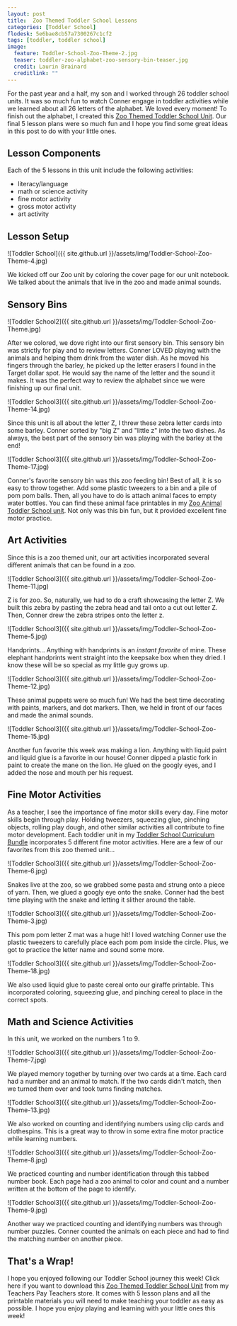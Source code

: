 ```yaml
---
layout: post
title:  Zoo Themed Toddler School Lessons
categories: [Toddler School]
flodesk: 5e6bae8cb57a7300267c1cf2
tags: [toddler, toddler school]
image:
  feature: Toddler-School-Zoo-Theme-2.jpg
  teaser: toddler-zoo-alphabet-zoo-sensory-bin-teaser.jpg
  credit: Laurin Brainard
  creditlink: ""
---
```

For the past year and a half, my son and I worked through 26 toddler school units. It was so much fun to watch Conner engage in toddler activities while we learned about all 26 letters of the alphabet. We loved every moment! To finish out the alphabet, I created this [Zoo Themed Toddler School Unit](https://www.teacherspayteachers.com/Product/Toddler-Lesson-Plans-Zoo-Themed-Lessons-5118120?utm_source=PB%20Blog&utm_campaign=Zoo%20Toddler%20School). Our final 5 lesson plans were so much fun and I hope you find some great ideas in this post to do with your little ones. 

## Lesson Components

Each of the 5 lessons in this unit include the following activities:
- literacy/language
- math or science activity
- fine motor activity
- gross motor activity
- art activity

## Lesson Setup

![Toddler School]({{ site.github.url }}/assets/img/Toddler-School-Zoo-Theme-4.jpg)

We kicked off our Zoo unit by coloring the cover page for our unit notebook. We talked about the animals that live in the zoo and made animal sounds.

## Sensory Bins

![Toddler School2]({{ site.github.url }}/assets/img/Toddler-School-Zoo-Theme.jpg)

After we colored, we dove right into our first sensory bin. This sensory bin was strictly for play and to review letters. Conner LOVED playing with the animals and helping them drink from the water dish. As he moved his fingers through the barley, he picked up the letter erasers I found in the Target dollar spot. He would say the name of the letter and the sound it makes. It was the perfect way to review the alphabet since we were finishing up our final unit.

![Toddler School3]({{ site.github.url }}/assets/img/Toddler-School-Zoo-Theme-14.jpg)

Since this unit is all about the letter Z, I threw these zebra letter cards into some barley. Conner sorted by "big Z" and "little z" into the two dishes. As always, the best part of the sensory bin was playing with the barley at the end!

![Toddler School3]({{ site.github.url }}/assets/img/Toddler-School-Zoo-Theme-17.jpg)

Conner's favorite sensory bin was this zoo feeding bin! Best of all, it is so easy to throw together. Add some plastic tweezers to a bin and a pile of pom pom balls. Then, all you have to do is attach animal faces to empty water bottles. You can find these animal face printables in my [Zoo Animal Toddler School unit](https://www.teacherspayteachers.com/Product/Toddler-Lesson-Plans-Zoo-Themed-Lessons-5118120?utm_source=PB%20Blog&utm_campaign=Zoo%20Toddler%20School). Not only was this bin fun, but it provided excellent fine motor practice.

## Art Activities

Since this is a zoo themed unit, our art activities incorporated several different animals that can be found in a zoo.

![Toddler School3]({{ site.github.url }}/assets/img/Toddler-School-Zoo-Theme-11.jpg)

Z is for zoo. So, naturally, we had to do a craft showcasing the letter Z. We built this zebra by pasting the zebra head and tail onto a cut out letter Z. Then, Conner drew the zebra stripes onto the letter z.

![Toddler School3]({{ site.github.url }}/assets/img/Toddler-School-Zoo-Theme-5.jpg)

Handprints... Anything with handprints is an *instant favorite* of mine. These elephant handprints went straight into the keepsake box when they dried. I know these will be so special as my little guy grows up. 

![Toddler School3]({{ site.github.url }}/assets/img/Toddler-School-Zoo-Theme-12.jpg)

These animal puppets were so much fun! We had the best time decorating with paints, markers, and dot markers. Then, we held in front of our faces and made the animal sounds. 

![Toddler School3]({{ site.github.url }}/assets/img/Toddler-School-Zoo-Theme-15.jpg)

Another fun favorite this week was making a lion. Anything with liquid paint and liquid glue is a favorite in our house! Conner dipped a plastic fork in paint to create the mane on the lion. He glued on the googly eyes, and I added the nose and mouth per his request. 

## Fine Motor Activities

As a teacher, I see the importance of fine motor skills every day. Fine motor skills begin through play. Holding tweezers, squeezing glue, pinching objects, rolling play dough, and other similar activities all contribute to fine motor development. Each toddler unit in my [Toddler School Curriculum Bundle](https://www.teacherspayteachers.com/Product/Toddler-Lesson-Plans-Toddler-Curriculum-Bundle-4296281?utm_source=PB%20Blog&utm_campaign=Zoo%20Toddler%20Unit%20Bundle%20Link) incorporates 5 different fine motor activities. Here are a few of our favorites from this zoo themed unit...

![Toddler School3]({{ site.github.url }}/assets/img/Toddler-School-Zoo-Theme-6.jpg)

Snakes live at the zoo, so we grabbed some pasta and strung onto a piece of yarn. Then, we glued a googly eye onto the snake. Conner had the best time playing with the snake and letting it slither around the table. 

![Toddler School3]({{ site.github.url }}/assets/img/Toddler-School-Zoo-Theme-3.jpg)

This pom pom letter Z mat was a huge hit! I loved watching Conner use the plastic tweezers to carefully place each pom pom inside the circle. Plus, we got to practice the letter name and sound some more. 

![Toddler School3]({{ site.github.url }}/assets/img/Toddler-School-Zoo-Theme-18.jpg)

We also used liquid glue to paste cereal onto our giraffe printable. This incorporated coloring, squeezing glue, and pinching cereal to place in the correct spots. 

## Math and Science Activities

In this unit, we worked on the numbers 1 to 9. 

![Toddler School3]({{ site.github.url }}/assets/img/Toddler-School-Zoo-Theme-7.jpg)

We played memory together by turning over two cards at a time. Each card had a number and an animal to match. If the two cards didn't match, then we turned them over and took turns finding matches. 

![Toddler School3]({{ site.github.url }}/assets/img/Toddler-School-Zoo-Theme-13.jpg)

We also worked on counting and identifying numbers using clip cards and clothespins. This is a great way to throw in some extra fine motor practice while learning numbers. 

![Toddler School3]({{ site.github.url }}/assets/img/Toddler-School-Zoo-Theme-8.jpg)

We practiced counting and number identification through this tabbed number book. Each page had a zoo animal to color and count and a number written at the bottom of the page to identify. 

![Toddler School3]({{ site.github.url }}/assets/img/Toddler-School-Zoo-Theme-9.jpg)

Another way we practiced counting and identifying numbers was through number puzzles. Conner counted the animals on each piece and had to find the matching number on another piece. 

## That's a Wrap!

I hope you enjoyed following our Toddler School journey this week! Click here if you want to download this [Zoo Themed Toddler School Unit](https://www.teacherspayteachers.com/Product/Toddler-Lesson-Plans-Zoo-Themed-Lessons-5118120?utm_source=PB%20Blog&utm_campaign=Zoo%20Toddler%20School) from my Teachers Pay Teachers store. It comes with 5 lesson plans and all the printable materials you will need to make teaching your toddler as easy as possible. I hope you enjoy playing and learning with your little ones this week! 